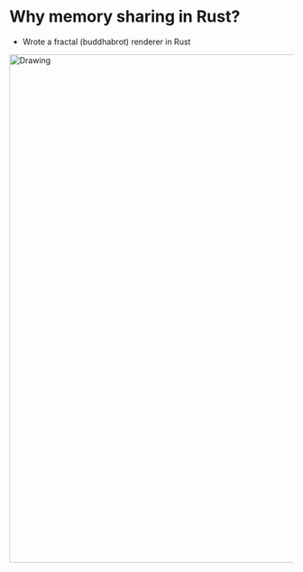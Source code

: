# Why memory sharing in Rust?

- Wrote a fractal (buddhabrot) renderer in Rust

<img src="http://d.xwl.me/presentation-multithreaded-renderers/buddhabrot_cropped.png" alt="Drawing" style="width: 900px; margin: 0 auto; display: block;"/>
